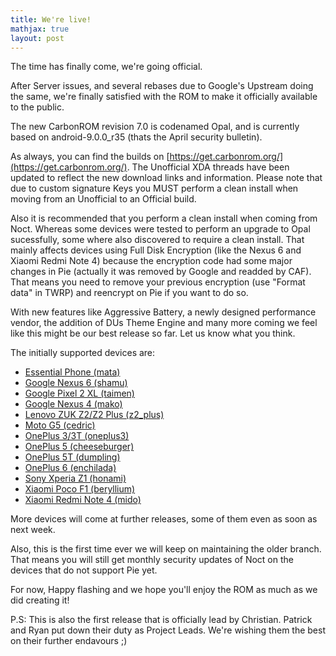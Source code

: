```yaml
---
title: We're live!
mathjax: true
layout: post
---
```


The time has finally come, we're going official.

After Server issues, and several rebases due to Google's Upstream doing the same, we're finally satisfied with the ROM to make it officially available to the public.

The new CarbonROM revision 7.0 is codenamed Opal, and is currently based on android-9.0.0_r35 (thats the April security bulletin).

As always, you can find the builds on [https://get.carbonrom.org/](https://get.carbonrom.org/). The Unofficial XDA threads have been updated to reflect the new download links and information. Please note that due to custom signature Keys you MUST perform a clean install when moving from an Unofficial to an Official build.

Also it is recommended that you perform a clean install when coming from Noct. Whereas some devices were tested to perform an upgrade to Opal sucessfully, some where also discovered to require a clean install. That mainly affects devices using Full Disk Encryption (like the Nexus 6 and Xiaomi Redmi Note 4) because the encryption code had some major changes in Pie (actually it was removed by Google and readded by CAF).
That means you need to remove your previous encryption (use "Format data" in TWRP) and reencrypt on Pie if you want to do so.

With new features like Aggressive Battery, a newly designed performance vendor, the addition of DUs Theme Engine and many more coming we feel like this might be our best release so far. Let us know what you think.

The initially supported devices are:
* [Essential Phone (mata)](https://get.carbonrom.org/device-mata.html)
* [Google Nexus 6 (shamu)](https://get.carbonrom.org/device-shamu.html)
* [Google Pixel 2 XL (taimen)](https://get.carbonrom.org/device-taimen.html)
* [Google Nexus 4 (mako)](https://get.carbonrom.org/device-mako.html)
* [Lenovo ZUK Z2/Z2 Plus (z2_plus)](https://get.carbonrom.org/device-z2_plus.html)
* [Moto G5 (cedric)](https://get.carbonrom.org/device-cedric.html)
* [OnePlus 3/3T (oneplus3)](https://get.carbonrom.org/device-oneplus3.html)
* [OnePlus 5 (cheeseburger)](https://get.carbonrom.org/device-cheeseburger.html)
* [OnePlus 5T (dumpling)](https://get.carbonrom.org/device-dumpling.html)
* [OnePlus 6 (enchilada)](https://get.carbonrom.org/device-enchilada.html)
* [Sony Xperia Z1 (honami)](https://get.carbonrom.org/device-honami.html)
* [Xiaomi Poco F1 (beryllium)](https://get.carbonrom.org/device-beryllium.html)
* [Xiaomi Redmi Note 4 (mido)](https://get.carbonrom.org/device-mido.html)

More devices will come at further releases, some of them even as soon as next week.

Also, this is the first time ever we will keep on maintaining the older branch. That means you will still get monthly security updates of Noct on the devices that do not support Pie yet.

For now, Happy flashing and we hope you'll enjoy the ROM as much as we did creating it!

P.S: This is also the first release that is officially lead by Christian. Patrick and Ryan put down their duty as Project Leads. We're wishing them the best on their further endavours ;)